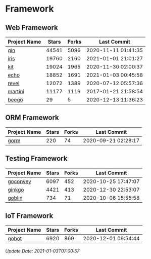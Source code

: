 # Framework

## Web Framework
| Project Name | Stars | Forks | Last Commit |
| ------------ | ----- | ----- | ----------- |
| [gin](https://github.com/gin-gonic/gin) | 44541 | 5096 | 2020-11-11 01:41:35 |
| [iris](https://github.com/kataras/iris) | 19760 | 2160 | 2021-01-01 21:01:27 |
| [kit](https://github.com/go-kit/kit) | 19024 | 1965 | 2020-11-30 02:00:37 |
| [echo](https://github.com/labstack/echo) | 18852 | 1691 | 2021-01-03 00:45:58 |
| [revel](https://github.com/revel/revel) | 12072 | 1389 | 2020-07-12 05:57:36 |
| [martini](https://github.com/go-martini/martini) | 11177 | 1119 | 2017-01-21 21:58:54 |
| [beego](https://github.com/astaxie/beego) | 29 | 5 | 2020-12-13 11:36:23 |

## ORM Framework
| Project Name | Stars | Forks | Last Commit |
| ------------ | ----- | ----- | ----------- |
| [gorm](https://github.com/jinzhu/gorm) | 220 | 74 | 2020-09-21 02:28:17 |

## Testing Framework
| Project Name | Stars | Forks | Last Commit |
| ------------ | ----- | ----- | ----------- |
| [goconvey](https://github.com/smartystreets/goconvey) | 6097 | 452 | 2020-10-25 17:47:07 |
| [ginkgo](https://github.com/onsi/ginkgo) | 4421 | 413 | 2020-12-30 22:53:07 |
| [goblin](https://github.com/franela/goblin) | 734 | 71 | 2020-10-06 15:55:58 |

## IoT Framework
| Project Name | Stars | Forks | Last Commit |
| ------------ | ----- | ----- | ----------- |
| [gobot](https://github.com/hybridgroup/gobot) | 6920 | 869 | 2020-12-01 09:54:44 |

*Update Date: 2021-01-03T07:00:57*